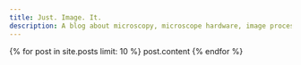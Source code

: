 ```yaml
---
title: Just. Image. It.
description: A blog about microscopy, microscope hardware, image processing, and sometimes biology.
---
```

{% for post in site.posts limit: 10  %}
  post.content
{% endfor %}
